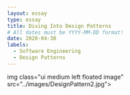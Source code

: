 ```yaml
---
layout: essay
type: essay
title: Diving Into Design Patterns  
# All dates must be YYYY-MM-DD format!
date: 2020-04-30
labels:
  - Software Engineering
  - Design Patterns 
---
```


img class="ui medium left floated image" src="../images/DesignPattern2.jpg">

